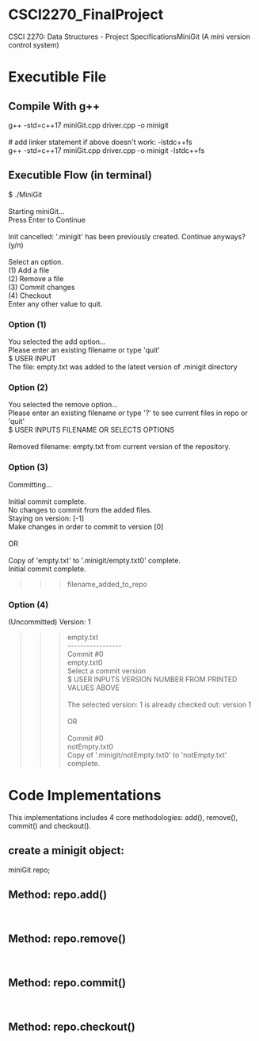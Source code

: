# CSCI2270_FinalProject
CSCI 2270: Data Structures - Project SpecificationsMiniGit (A mini version control system) 

# Executible File
## Compile With g++
  g++ -std=c++17 miniGit.cpp driver.cpp -o minigit                                <br/>
                                                                                  <br/>
  \# add linker statement if above doesn't work: -lstdc++fs                       <br/>
  g++ -std=c++17 miniGit.cpp driver.cpp -o minigit -lstdc++fs                     <br/>
## Executible Flow (in terminal)
$  ./MiniGit                                                                      <br/>
                                                                                  <br/>
Starting miniGit...                                                               <br/>
Press Enter to Continue                                                           <br/>
                                                                                  <br/>
Init cancelled: '.minigit' has been previously created. Continue anyways? (y/n)   <br/>
                                                                                  <br/>
Select an option.                                                                 <br/>
(1)   Add a file                                                                  <br/>
(2)   Remove a file                                                               <br/>
(3)   Commit changes                                                              <br/>
(4)   Checkout                                                                    <br/>
Enter any other value to quit.                                                    <br/>
  
### Option (1)
You selected the add option...                                                    <br/>
Please enter an existing filename or type 'quit'                                  <br/>
$ USER INPUT                                                                      <br/>
The file: empty.txt was added to the latest version of .minigit directory         <br/>


### Option (2)
You selected the remove option...                                                     <br/> 
Please enter an existing filename or type '?' to see current files in repo or 'quit'  <br/>
$ USER INPUTS FILENAME OR SELECTS OPTIONS                                             <br/>
                                                                                      <br/>
Removed filename: empty.txt from current version of the repository.                   <br/>



### Option (3)
Committing...                                                                         <br/>
                                                                                      <br/>
Initial commit complete.                                                              <br/>
No changes to commit from the added files.                                            <br/>
Staying on version: [-1]                                                              <br/>
Make changes in order to commit to version [0]                                        <br/>
                                                                                      <br/>
OR                                                                                    <br/>
                                                                                      <br/>
Copy of 'empty.txt' to '.minigit/empty.txt0' complete.                                <br/>
Initial commit complete.                                                              <br/>
 >>> filename_added_to_repo                                                           <br/>

### Option (4)
(Uncommitted) Version: 1                                                              <br/>
 >>> empty.txt                                                                        <br/>
-----------------                                                                     <br/>
Commit #0                                                                             <br/>
 >>> empty.txt0                                                                       <br/>
Select a commit version                                                               <br/>
$ USER INPUTS VERSION NUMBER FROM PRINTED VALUES ABOVE                                <br/>
                                                                                      <br/>
The selected version: 1 is already checked out: version 1                             <br/>
                                                                                      <br/>
OR                                                                                    <br/>
                                                                                      <br/>
Commit #0                                                                             <br/>
 >>> notEmpty.txt0                                                                    <br/> 
Copy of '.minigit/notEmpty.txt0' to 'notEmpty.txt' complete.                          <br/>

# Code Implementations
This implementations includes 4 core methodologies: add(), remove(), commit() and checkout(). 

## create a minigit object:
miniGit repo;

## Method: repo.add()

<br/>

## Method: repo.remove()

<br/>

## Method: repo.commit()

<br/>

## Method: repo.checkout()

<br/>
